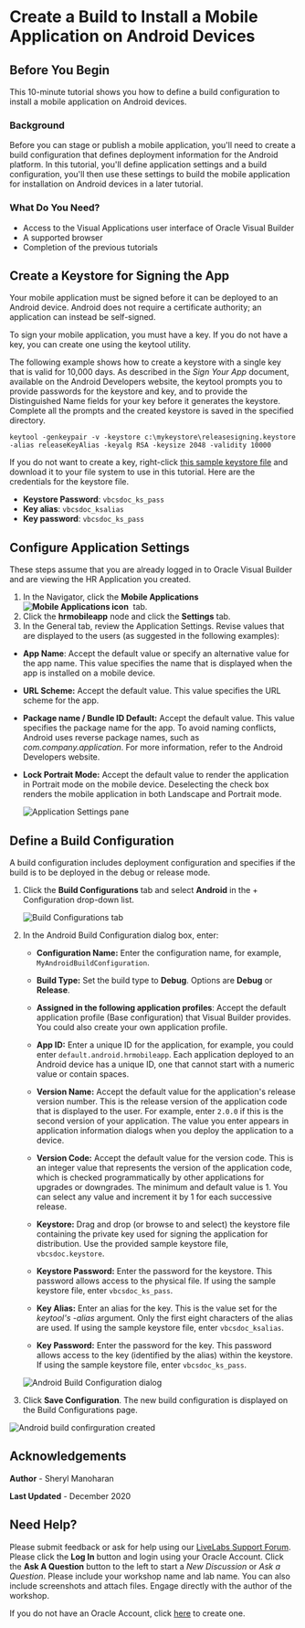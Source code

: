# Create a Build to Install a Mobile Application on Android Devices

## Before You Begin

This 10-minute tutorial shows you how to define a build configuration to install a mobile application on Android devices. 

### Background

Before you can stage or publish a mobile application, you'll need to create a build configuration that defines deployment information for the Android platform. In this tutorial, you'll define application settings and a build configuration, you'll then use these settings to build the mobile application for installation on Android devices in a later tutorial.

### What Do You Need?

-   Access to the Visual Applications user interface of Oracle Visual Builder
-   A supported browser
-   Completion of the previous tutorials

## Create a Keystore for Signing the App

Your mobile application must be signed before it can be deployed to an Android device. Android does not require a certificate authority; an application can instead be self-signed.

To sign your mobile application, you must have a key. If you do not have a key, you can create one using the keytool utility.

The following example shows how to create a keystore with a single key that is valid for 10,000 days. As described in the _Sign Your App_ document, available on the Android Developers website, the keytool prompts you to provide passwords for the keystore and key, and to provide the Distinguished Name fields for your key before it generates the keystore. Complete all the prompts and the created keystore is saved in the specified directory.

`keytool -genkeypair -v -keystore c:\mykeystore\releasesigning.keystore -alias releaseKeyAlias -keyalg RSA -keysize 2048 -validity 10000`

If you do not want to create a key, right-click [this sample keystore file](./files/vbcsdoc.keystore "Sample Keystore file") and download it to your file system to use in this tutorial. Here are the credentials for the keystore file.

-   **Keystore Password**: `vbcsdoc_ks_pass`
-   **Key alias**: `vbcsdoc_ksalias`
-   **Key password**: `vbcsdoc_ks_pass`

## Configure Application Settings

These steps assume that you are already logged in to Oracle Visual Builder and are viewing the HR Application you created.

1.  In the Navigator, click the **Mobile Applications![Mobile Applications icon](img/vbcsia_mob_mob_icon.png "Mobile Applications icon")**  tab.
2.  Click the **hrmobileapp** node and click the **Settings** tab.
3.  In the General tab, review the Application Settings. Revise values that are displayed to the users (as suggested in the following examples):

-   **App Name**: Accept the default value or specify an alternative value for the app name. This value specifies the name that is displayed when the app is installed on a mobile device.
-   **URL Scheme:** Accept the default value. This value specifies the URL scheme for the app.
-   **Package name / Bundle ID Default:** Accept the default value. This value specifies the package name for the app. To avoid naming conflicts, Android uses reverse package names, such as _com.company.application_. For more information, refer to the Android Developers website.
-   **Lock Portrait Mode:** Accept the default value to render the application in Portrait mode on the mobile device. Deselecting the check box renders the mobile application in both Landscape and Portrait mode.

    ![Application Settings pane](img/vbcsia_mob_gen_s3.png "Application Settings pane")


## Define a Build Configuration

A build configuration includes deployment configuration and specifies if the build is to be deployed in the debug or release mode.

1.  Click the **Build Configurations** tab and select **Android** in the + Configuration drop-down list.

    ![Build Configurations tab](img/vbcsia_mob_bp_s1.png "Android option in New Configuration list")

2.  In the Android Build Configuration dialog box, enter:

    -   **Configuration Name:** Enter the configuration name, for example, `MyAndroidBuildConfiguration`.  

    -   **Build Type:** Set the build type to **Debug**. Options are **Debug** or **Release**.
    -   **Assigned in the following application profiles**: Accept the default application profile (Base configuration) that Visual Builder provides. You could also create your own application profile.
    -   **App ID:** Enter a unique ID for the application, for example, you could enter `default.android.hrmobileapp`. Each application deployed to an Android device has a unique ID, one that cannot start with a numeric value or contain spaces.  

    -   **Version Name:** Accept the default value for the application's release version number. This is the release version of the application code that is displayed to the user. For example, enter `2.0.0` if this is the second version of your application. The value you enter appears in application information dialogs when you deploy the application to a device.
    -   **Version Code:** Accept the default value for the version code. This is an integer value that represents the version of the application code, which is checked programmatically by other applications for upgrades or downgrades. The minimum and default value is 1. You can select any value and increment it by 1 for each successive release. 
    -   **Keystore:** Drag and drop (or browse to and select) the keystore file containing the private key used for signing the application for distribution. Use the provided sample keystore file, `vbcsdoc.keystore`.
    -   **Keystore Password:** Enter the password for the keystore. This password allows access to the physical file. If using the sample keystore file, enter `vbcsdoc_ks_pass`.
    -   **Key Alias:** Enter an alias for the key. This is the value set for the _keytool's -alias_ argument. Only the first eight characters of the alias are used. If using the sample keystore file, enter `vbcsdoc_ksalias`.
    -   **Key Password:** Enter the password for the key. This password allows access to the key (identified by the alias) within the keystore. If using the sample keystore file, enter `vbcsdoc_ks_pass`.

    ![Android Build Configuration dialog](img/vbcsia_mob_bp_s2.png "Android Build Configuration dialog")

3.  Click **Save Configuration**. The new build configuration is displayed on the Build Configurations page.

![Android build confirguration created](img/vbcsia_mob_bp_result.png "Android build confirguration created")

## Acknowledgements
**Author** - Sheryl Manoharan

**Last Updated** - December 2020

## Need Help?
Please submit feedback or ask for help using our [LiveLabs Support Forum](https://community.oracle.com/tech/developers/categories/livelabsdiscussions). Please click the **Log In** button and login using your Oracle Account. Click the **Ask A Question** button to the left to start a *New Discussion* or *Ask a Question*.  Please include your workshop name and lab name.  You can also include screenshots and attach files.  Engage directly with the author of the workshop.

If you do not have an Oracle Account, click [here](https://profile.oracle.com/myprofile/account/create-account.jspx) to create one.
